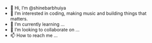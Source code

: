 - 👋 Hi, I’m @shinebarbhuiya
- 👀 I’m interested in coding, making music and building things that matters.
- 🌱 I’m currently learning ...
- 💞️ I’m looking to collaborate on ...
- 📫 How to reach me ...

<!---
shinebarbhuiya/shinebarbhuiya is a ✨ special ✨ repository because its `README.md` (this file) appears on your GitHub profile.
You can click the Preview link to take a look at your changes.
--->
